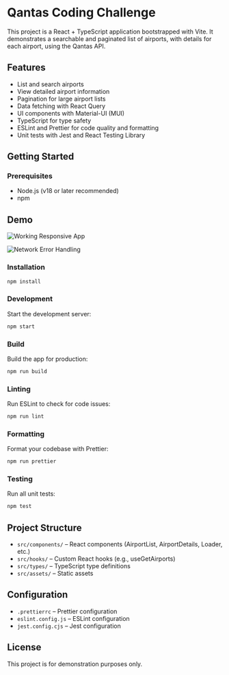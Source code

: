 # Qantas Coding Challenge

This project is a React + TypeScript application bootstrapped with Vite. It demonstrates a searchable and paginated list of airports, with details for each airport, using the Qantas API.

## Features
- List and search airports
- View detailed airport information
- Pagination for large airport lists
- Data fetching with React Query
- UI components with Material-UI (MUI)
- TypeScript for type safety
- ESLint and Prettier for code quality and formatting
- Unit tests with Jest and React Testing Library

## Getting Started

### Prerequisites
- Node.js (v18 or later recommended)
- npm

## Demo

![Working Responsive App](https://github.com/user-attachments/assets/ce84722a-7dc2-4061-b07e-060cc668a3fe)

![Network Error Handling](https://github.com/user-attachments/assets/72df4f60-4f8b-4ee5-a55a-6314e7799180)

### Installation
```bash
npm install
```

### Development
Start the development server:
```bash
npm start
```

### Build
Build the app for production:
```bash
npm run build
```

### Linting
Run ESLint to check for code issues:
```bash
npm run lint
```

### Formatting
Format your codebase with Prettier:
```bash
npm run prettier
```

### Testing
Run all unit tests:
```bash
npm test
```

## Project Structure
- `src/components/` – React components (AirportList, AirportDetails, Loader, etc.)
- `src/hooks/` – Custom React hooks (e.g., useGetAirports)
- `src/types/` – TypeScript type definitions
- `src/assets/` – Static assets

## Configuration
- `.prettierrc` – Prettier configuration
- `eslint.config.js` – ESLint configuration
- `jest.config.cjs` – Jest configuration

## License
This project is for demonstration purposes only.
